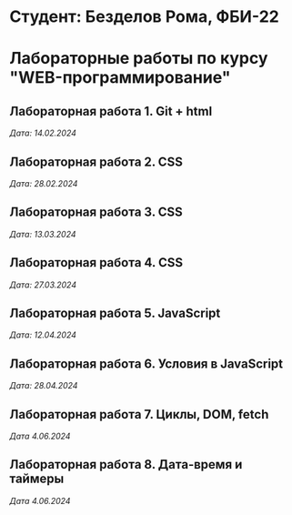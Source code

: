 # Студент: Безделов Рома, ФБИ-22

# Лабораторные работы по курсу "WEB-программирование"

## Лабораторная работа 1. Git + html

*Дата: 14.02.2024*

## Лабораторная работа 2. CSS

*Дата: 28.02.2024*

## Лабораторная работа 3. CSS

*Дата: 13.03.2024*

## Лабораторная работа 4. CSS 

*Дата: 27.03.2024*

## Лабораторная работа 5. JavaScript

*Дата: 12.04.2024*

## Лабораторная работа 6. Условия в JavaScript

*Дата: 28.04.2024*

## Лабораторная работа 7. Циклы, DOM, fetch

*Дата 4.06.2024*

## Лабораторная работа 8. Дата-время и таймеры

*Дата 4.06.2024*